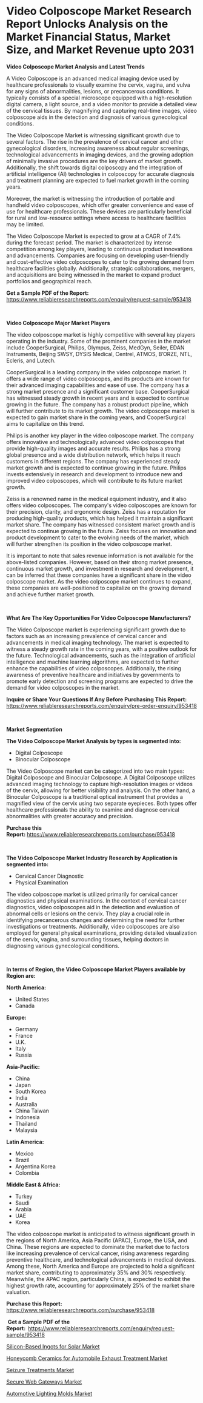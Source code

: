 <p><h1>Video Colposcope Market Research Report Unlocks Analysis on the Market Financial Status, Market Size, and Market Revenue upto 2031</h1></p><p><strong>Video Colposcope Market Analysis and Latest Trends</strong></p>
<p><p>A Video Colposcope is an advanced medical imaging device used by healthcare professionals to visually examine the cervix, vagina, and vulva for any signs of abnormalities, lesions, or precancerous conditions. It typically consists of a special microscope equipped with a high-resolution digital camera, a light source, and a video monitor to provide a detailed view of the cervical tissues. By magnifying and capturing real-time images, video colposcope aids in the detection and diagnosis of various gynecological conditions.</p><p>The Video Colposcope Market is witnessing significant growth due to several factors. The rise in the prevalence of cervical cancer and other gynecological disorders, increasing awareness about regular screenings, technological advancements in imaging devices, and the growing adoption of minimally invasive procedures are the key drivers of market growth. Additionally, the shift towards digital colposcopy and the integration of artificial intelligence (AI) technologies in colposcopy for accurate diagnosis and treatment planning are expected to fuel market growth in the coming years.</p><p>Moreover, the market is witnessing the introduction of portable and handheld video colposcopes, which offer greater convenience and ease of use for healthcare professionals. These devices are particularly beneficial for rural and low-resource settings where access to healthcare facilities may be limited.</p><p>The Video Colposcope Market is expected to grow at a CAGR of 7.4% during the forecast period. The market is characterized by intense competition among key players, leading to continuous product innovations and advancements. Companies are focusing on developing user-friendly and cost-effective video colposcopes to cater to the growing demand from healthcare facilities globally. Additionally, strategic collaborations, mergers, and acquisitions are being witnessed in the market to expand product portfolios and geographical reach.</p></p>
<p><strong>Get a Sample PDF of the Report:&nbsp;</strong> <a href="https://www.reliableresearchreports.com/enquiry/request-sample/953418">https://www.reliableresearchreports.com/enquiry/request-sample/953418</a></p>
<p>&nbsp;</p>
<p><strong>Video Colposcope Major Market Players</strong></p>
<p><p>The video colposcope market is highly competitive with several key players operating in the industry. Some of the prominent companies in the market include CooperSurgical, Philips, Olympus, Zeiss, MedGyn, Seiler, EDAN Instruments, Beijing SWSY, DYSIS Medical, Centrel, ATMOS, B’ORZE, NTL, Ecleris, and Lutech.</p><p>CooperSurgical is a leading company in the video colposcope market. It offers a wide range of video colposcopes, and its products are known for their advanced imaging capabilities and ease of use. The company has a strong market presence and a significant customer base. CooperSurgical has witnessed steady growth in recent years and is expected to continue growing in the future. The company has a robust product pipeline, which will further contribute to its market growth. The video colposcope market is expected to gain market share in the coming years, and CooperSurgical aims to capitalize on this trend.</p><p>Philips is another key player in the video colposcope market. The company offers innovative and technologically advanced video colposcopes that provide high-quality images and accurate results. Philips has a strong global presence and a wide distribution network, which helps it reach customers in different regions. The company has experienced steady market growth and is expected to continue growing in the future. Philips invests extensively in research and development to introduce new and improved video colposcopes, which will contribute to its future market growth.</p><p>Zeiss is a renowned name in the medical equipment industry, and it also offers video colposcopes. The company's video colposcopes are known for their precision, clarity, and ergonomic design. Zeiss has a reputation for producing high-quality products, which has helped it maintain a significant market share. The company has witnessed consistent market growth and is expected to continue growing in the future. Zeiss focuses on innovation and product development to cater to the evolving needs of the market, which will further strengthen its position in the video colposcope market.</p><p>It is important to note that sales revenue information is not available for the above-listed companies. However, based on their strong market presence, continuous market growth, and investment in research and development, it can be inferred that these companies have a significant share in the video colposcope market. As the video colposcope market continues to expand, these companies are well-positioned to capitalize on the growing demand and achieve further market growth.</p></p>
<p>&nbsp;</p>
<p><strong>What Are The Key Opportunities For Video Colposcope Manufacturers?</strong></p>
<p><p>The Video Colposcope market is experiencing significant growth due to factors such as an increasing prevalence of cervical cancer and advancements in medical imaging technology. The market is expected to witness a steady growth rate in the coming years, with a positive outlook for the future. Technological advancements, such as the integration of artificial intelligence and machine learning algorithms, are expected to further enhance the capabilities of video colposcopes. Additionally, the rising awareness of preventive healthcare and initiatives by governments to promote early detection and screening programs are expected to drive the demand for video colposcopes in the market.</p></p>
<p><strong>Inquire or Share Your Questions If Any Before Purchasing This Report:</strong> <a href="https://www.reliableresearchreports.com/enquiry/pre-order-enquiry/953418">https://www.reliableresearchreports.com/enquiry/pre-order-enquiry/953418</a></p>
<p>&nbsp;</p>
<p><strong>Market Segmentation</strong></p>
<p><strong>The Video Colposcope Market Analysis by types is segmented into:</strong></p>
<p><ul><li>Digital Colposcope</li><li>Binocular Colposcope</li></ul></p>
<p><p>The Video Colposcope market can be categorized into two main types: Digital Colposcope and Binocular Colposcope. A Digital Colposcope utilizes advanced imaging technology to capture high-resolution images or videos of the cervix, allowing for better visibility and analysis. On the other hand, a Binocular Colposcope is a traditional optical instrument that provides a magnified view of the cervix using two separate eyepieces. Both types offer healthcare professionals the ability to examine and diagnose cervical abnormalities with greater accuracy and precision.</p></p>
<p><strong>Purchase this Report:&nbsp;</strong><a href="https://www.reliableresearchreports.com/purchase/953418">https://www.reliableresearchreports.com/purchase/953418</a></p>
<p>&nbsp;</p>
<p><strong>The Video Colposcope Market Industry Research by Application is segmented into:</strong></p>
<p><ul><li>Cervical Cancer Diagnostic</li><li>Physical Examination</li></ul></p>
<p><p>The video colposcope market is utilized primarily for cervical cancer diagnostics and physical examinations. In the context of cervical cancer diagnostics, video colposcopes aid in the detection and evaluation of abnormal cells or lesions on the cervix. They play a crucial role in identifying precancerous changes and determining the need for further investigations or treatments. Additionally, video colposcopes are also employed for general physical examinations, providing detailed visualization of the cervix, vagina, and surrounding tissues, helping doctors in diagnosing various gynecological conditions.</p></p>
<p>&nbsp;</p>
<p><strong>In terms of Region, the Video Colposcope Market Players available by Region are:</strong></p>
<p>
    <p> <strong> North America: </strong>
        <ul>
            <li>United States</li>
            <li>Canada</li>
        </ul>
        </p> 
    <p> <strong> Europe: </strong>
        <ul>
            <li>Germany</li>
            <li>France</li>
            <li>U.K.</li>
            <li>Italy</li>
            <li>Russia</li>
        </ul>
        </p> 
    <p> <strong> Asia-Pacific: </strong>
        <ul>
            <li>China</li>
            <li>Japan</li>
            <li>South Korea</li>
            <li>India</li>
            <li>Australia</li>
            <li>China Taiwan</li>
            <li>Indonesia</li>
            <li>Thailand</li>
            <li>Malaysia</li>
        </ul>
        </p> 
    <p> <strong> Latin America: </strong>
        <ul>
            <li>Mexico</li>
            <li>Brazil</li>
            <li>Argentina Korea</li>
            <li>Colombia</li>
        </ul>
        </p> 
    <p> <strong> Middle East & Africa: </strong>
        <ul>
            <li>Turkey</li>
            <li>Saudi</li>
            <li>Arabia</li>
            <li>UAE</li>
            <li>Korea</li>
        </ul>
    </p>
    </p>
<p><p>The video colposcope market is anticipated to witness significant growth in the regions of North America, Asia Pacific (APAC), Europe, the USA, and China. These regions are expected to dominate the market due to factors like increasing prevalence of cervical cancer, rising awareness regarding preventive healthcare, and technological advancements in medical devices. Among these, North America and Europe are projected to hold a significant market share, contributing to approximately 35% and 30% respectively. Meanwhile, the APAC region, particularly China, is expected to exhibit the highest growth rate, accounting for approximately 25% of the market share valuation.</p></p>
<p><strong>Purchase this Report: </strong><a href="https://www.reliableresearchreports.com/purchase/953418">https://www.reliableresearchreports.com/purchase/953418</a></p>
<p>&nbsp;<strong>Get a Sample PDF of the Report:&nbsp;&nbsp;</strong><a href="https://www.reliableresearchreports.com/enquiry/request-sample/953418">https://www.reliableresearchreports.com/enquiry/request-sample/953418</a></p>
<p><strong></strong></p>
<p><p><a href="https://medium.com/@jeremyking767/silicon-based-ingots-for-solar-market-insights-into-market-cagr-market-trends-and-growth-7f62fa5d0408">Silicon-Based Ingots for Solar Market</a></p><p><a href="https://medium.com/@jeremyking767/honeycomb-ceramics-for-automobile-exhaust-treatment-market-insight-market-trends-growth-22f17c64f232">Honeycomb Ceramics for Automobile Exhaust Treatment Market</a></p><p><a href="https://github.com/jj19131/Market-Research-Report-List-1/blob/main/seizure-treatments-market.md">Seizure Treatments Market</a></p><p><a href="https://github.com/chartsaturn/Market-Research-Report-List-1/blob/main/secure-web-gateways-market.md">Secure Web Gateways Market</a></p><p><a href="https://medium.com/@jeremyking767/automotive-lighting-molds-market-size-and-market-trends-complete-industry-overview-2024-to-2031-379b30c56e0d">Automotive Lighting Molds Market</a></p></p>